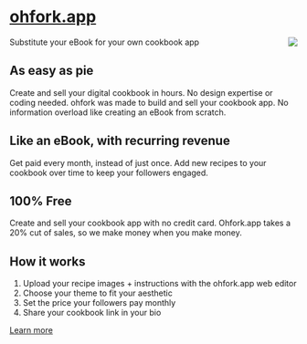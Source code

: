 # [ohfork.app](https://ohfork.app)
<img align="right" src="https://github.com/jakehilborn/ohfork.app/assets/5554178/671ecb64-9358-417f-81c7-1d0bbb4ca186">
Substitute your eBook for your own cookbook app

## As easy as pie
Create and sell your digital cookbook in hours. No design expertise or coding needed. ohfork was made to build and sell your cookbook app. No information overload like creating an eBook from scratch.

## Like an eBook, with recurring revenue
Get paid every month, instead of just once. Add new recipes to your cookbook over time to keep your followers engaged.

## 100% Free
Create and sell your cookbook app with no credit card. Ohfork.app takes a 20% cut of sales, so we make money when you make money.

## How it works
1. Upload your recipe images + instructions with the ohfork.app web editor
2. Choose your theme to fit your aesthetic
3. Set the price your followers pay monthly
4. Share your cookbook link in your bio

[Learn more](https://ohfork.app)

